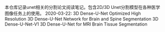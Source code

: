 本仓库记录unet相关的分割论文阅读笔记。包含2D/3D Unet分割模型在各种医学图像任务上的使用。
2020-03-22:
3D Dense-U-Net
Optimized High Resolution 3D Dense-U-Net Network for Brain and Spine Segmentation
3D Dense-U-Net-V1
3D Dense-U-Net for MRI Brain Tissue Segmentation
